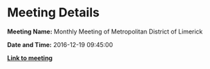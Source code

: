 # Meeting Details

**Meeting Name:** Monthly Meeting of Metropolitan District of Limerick

**Date and Time:** 2016-12-19 09:45:00

**<a href="https://www.limerick.ie/council/whats-on/monthly-meeting-metropolitan-district-limerick-9" target="_blank">Link to meeting</a>**
